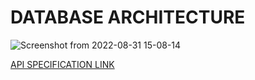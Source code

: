 # DATABASE ARCHITECTURE
![Screenshot from 2022-08-31 15-08-14](https://user-images.githubusercontent.com/99045924/187678433-e2723690-ec49-40c5-a049-88ad03bca085.png)

[API SPECIFICATION LINK](https://app.swaggerhub.com/apis/HEIMAHEFA/hotel/1.0.0)

